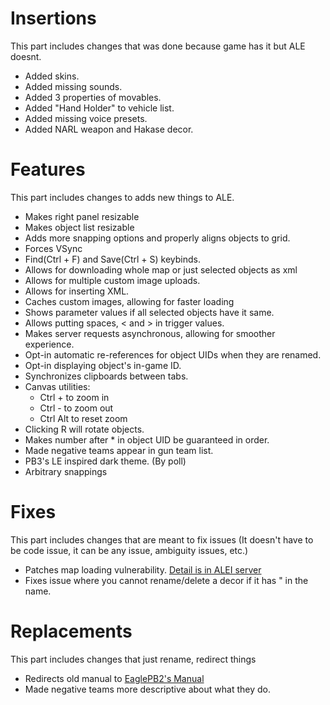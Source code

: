 # Insertions
This part includes changes that was done because game has it but ALE doesnt.
- Added skins.
- Added missing sounds.
- Added 3 properties of movables.
- Added "Hand Holder" to vehicle list.
- Added missing voice presets.
- Added NARL weapon and Hakase decor.

# Features
This part includes changes to adds new things to ALE.
- Makes right panel resizable
- Makes object list resizable
- Adds more snapping options and properly aligns objects to grid.
- Forces VSync
- Find(Ctrl + F) and Save(Ctrl + S) keybinds.
- Allows for downloading whole map or just selected objects as xml
- Allows for multiple custom image uploads.
- Allows for inserting XML.
- Caches custom images, allowing for faster loading
- Shows parameter values if all selected objects have it same.
- Allows putting spaces, < and > in trigger values.
- Makes server requests asynchronous, allowing for smoother experience.
- Opt-in automatic re-references for object UIDs when they are renamed.
- Opt-in displaying object's in-game ID.
- Synchronizes clipboards between tabs.
- Canvas utilities:
  - Ctrl + to zoom in
  - Ctrl - to zoom out
  - Ctrl Alt to reset zoom
- Clicking R will rotate objects.
- Makes number after * in object UID be guaranteed in order.
- Made negative teams appear in gun team list.
- PB3's LE inspired dark theme. (By poll)
- Arbitrary snappings

# Fixes
This part includes changes that are meant to fix issues (It doesn't have to be code issue, it can be any issue, ambiguity issues, etc.)
- Patches map loading vulnerability. [Detail is in ALEI server](https://discord.com/channels/1169664640465240154/1169667400376004764/1187082888202690671)
- Fixes issue where you cannot rename/delete a decor if it has " in the name.

# Replacements
This part includes changes that just rename, redirect things
- Redirects old manual to [EaglePB2's Manual](https://eaglepb2.gitbook.io/pb2-editor-manual/)
- Made negative teams more descriptive about what they do.
